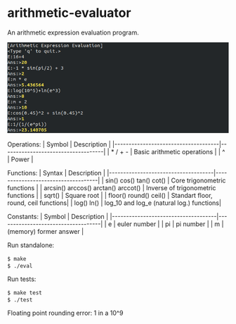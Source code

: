 
# arithmetic-evaluator
An arithmetic expression evaluation program.

![Screenshot](ss.png)
<br/>

Operations:
| Symbol                              | Description                        |
|-------------------------------------|------------------------------------|
| * / + -            | Basic arithmetic operations      |
| ^ | Power |
<br/>

Functions:
| Syntax                              | Description                        |
|-------------------------------------|------------------------------------|
| sin() cos() tan() cot()             | Core trigonometric functions       |
| arcsin() arccos() arctan() arccot() | Inverse of trigonometric functions |
| sqrt()                              | Square root                        |
| floor() round() ceil()              | Standart floor, round, ceil functions|
| log() ln()                          | log_10 and log_e (natural log.) functions|
<br/>

Constants:
| Symbol                              | Description                        |
|-------------------------------------|------------------------------------|
| e             | euler number      |
| pi | pi number |
| m                              | (memory) former answer                        |
<br/>

Run standalone:

	$ make
	$ ./eval
Run tests:

	$ make test
	$ ./test

Floating point rounding error: 1 in a 10^9
